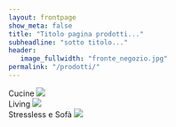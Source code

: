 ```yaml
---
layout: frontpage
show_meta: false
title: "Titolo pagina prodotti..."
subheadline: "sotto titolo..."
header:
   image_fullwidth: "fronte_negozio.jpg"
permalink: "/prodotti/"
---
```

<div class="row">
  <div class="small-8 medium-4 small-centered medium-uncentered columns">
    <div class="image-hover-wrapper">
      <span class="image-hover-wrapper-banner">Cucine</span>
        <a href="{{ site.url }}{{ site.baseurl }}/prodotti/cucine/">
          <img src="{{ site.urlimg }}/cucine/arredo3/04_KALI_G_link.jpg">
          <span class="image-hover-wrapper-reveal"/>
        </a>
    </div>
  </div>

  <div class="small-8 medium-4 small-centered medium-uncentered columns">
    <div class="image-hover-wrapper">
      <span class="image-hover-wrapper-banner">Living</span>
        <a href="{{ site.url }}{{ site.baseurl }}/prodotti/living">
          <img src="{{ site.urlimg }}/living/13926-gen-6-var-1_cropres.jpg">
          <span class="image-hover-wrapper-reveal"/>
        </a>
    </div>
  </div>

  <div class="small-8 medium-4 small-centered medium-uncentered columns">
    <div class="image-hover-wrapper">
      <span class="image-hover-wrapper-banner">Stressless e Sofà</span>
        <a href="{{ site.url }}{{ site.baseurl }}/prodotti/sofa" >
        <img src="{{ site.urlimg }}/cucine/85-IMG_8855_thumb.jpg">
          <span class="image-hover-wrapper-reveal"/>
        </a>
    </div>
  </div>
</div>